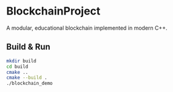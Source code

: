 # BlockchainProject

A modular, educational blockchain implemented in modern C++.

## Build & Run

```bash
mkdir build
cd build
cmake ..
cmake --build .
./blockchain_demo
